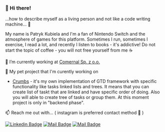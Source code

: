 ### 👋 Hi there!

...how to describe myself as a living person and not like a code writing machine... :thinking:

My name is Patryk Kubiela and I'm a fan of Nintendo Switch and the atmosphere of games for this platform. Sometimes I run, sometimes I exercise, I read a lot, and recently I listen to books - it's addictive! Do not start the topic of coffee - you will not free yourself from me :coffee:

🔭 I’m currently working at [Comernal Sp. z o.o.](http://comernal.com/)


:wolf: My pet project that I'm curently working on

- [Crumbs](https://github.com/patrykkubiela/Monogotodo) - it's my own implementation of GTD framework with specific functionality like tasks linked lists and trees. It means that you can create list of taskt that are linked and have specific order of doing. Also you will able to create tree of tasks or group them. At this moment project is only in "backend phase".



📫 Reach me out with... ( instagram is preferred contact method :camera_flash: )

[![Linkedin Badge](https://img.shields.io/badge/-Patryk_Kubiela-0e76a8?style=flat&labelColor=0e76a8&logo=linkedin&logoColor=white)](https://www.linkedin.com/in/patryk-kubiela-b0536b89/) 
[![Mail Badge](https://img.shields.io/badge/-@programistadoswiadczony-e84393?style=flat&labelColor=e84393&logo=instagram&logoColor=white)](https://www.instagram.com/programistadoswiadczony/) 
[![Mail Badge](https://img.shields.io/badge/-pkubiela.dev-c0392b?style=flat&labelColor=c0392b&logo=gmail&logoColor=white)](mailto:pkubiela.dev@gmail.com)

<!--

**patrykkubiela/patrykkubiela** is a ✨ _special_ ✨ repository because its `README.md` (this file) appears on your GitHub profile.

Here are some ideas to get you started:

- 🔭 I’m currently working on ...
- 🌱 I’m currently learning ...
- 👯 I’m looking to collaborate on ...
- 🤔 I’m looking for help with ...
- 💬 Ask me about ...
- 📫 How to reach me: ...
- 😄 Pronouns: ...
- ⚡ Fun fact: ...
-->
